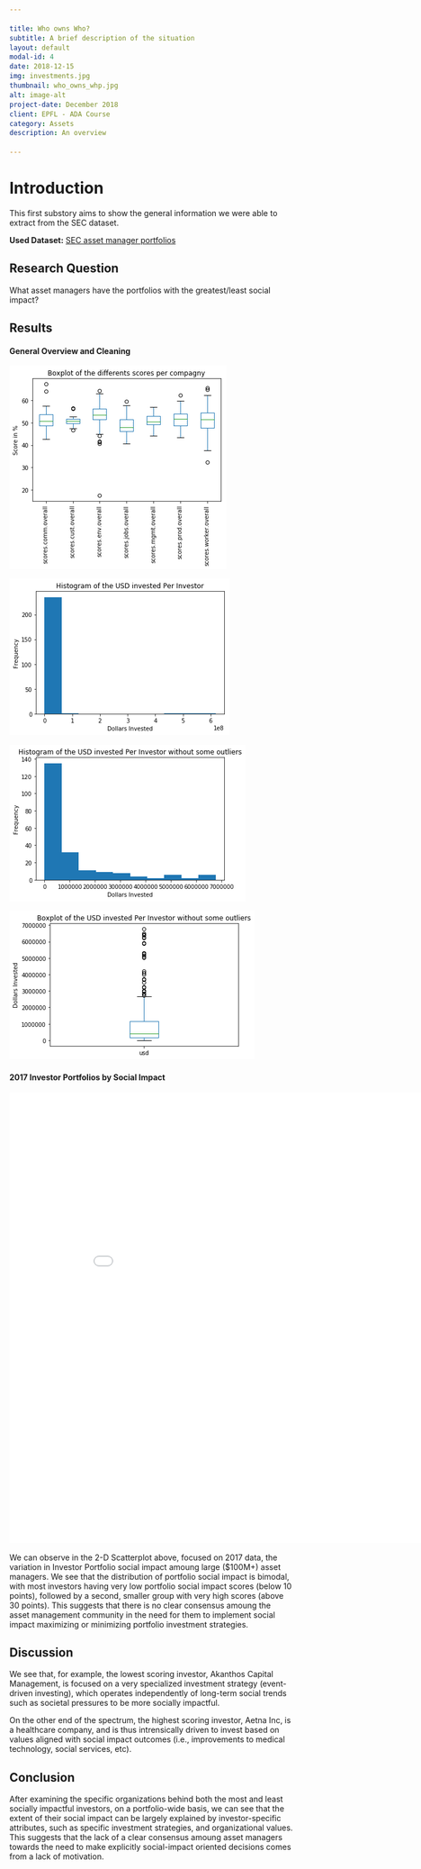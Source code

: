 ```yaml
---

title: Who owns Who? 
subtitle: A brief description of the situation
layout: default
modal-id: 4
date: 2018-12-15
img: investments.jpg
thumbnail: who_owns_whp.jpg
alt: image-alt
project-date: December 2018
client: EPFL - ADA Course
category: Assets
description: An overview 

---
```


# Introduction
This first substory aims to show the general information we were able to extract from the SEC dataset.

**Used Dataset:** [SEC asset manager portfolios](https://www.sec.gov/cgi-bin/browse-edgar?company=&CIK=&type=13F&owner=include&count=40&action=getcurrent)


## Research Question
What asset managers have the portfolios with the greatest/least social impact?

## Results 

#### General Overview and Cleaning

![download-1](../img/results_plots/download-1.png)

![download-2](../img/results_plots/download-5.png)

![download-3](../img/results_plots/download-3.png)

![download-4](../img/results_plots/download-4.png)



#### 2017 Investor Portfolios by Social Impact

<iframe width="900" height="800" frameborder="0" scrolling="no" src="//plot.ly/~mike.jiao/10.embed"></iframe>

We can observe in the 2-D Scatterplot above, focused on 2017 data, the variation in Investor Portfolio social impact amoung large ($100M+) asset managers. We see that the distribution of portfolio social impact is bimodal, with most investors having very low portfolio social impact scores (below 10 points), followed by a second, smaller group with very high scores (above 30 points). This suggests that there is no clear consensus amoung the asset management community in the need for them to implement social impact maximizing or minimizing portfolio investment strategies. 

## Discussion 
We see that, for example, the lowest scoring investor, Akanthos Capital Management, is focused on a very specialized investment strategy (event-driven investing), which operates independently of long-term social trends such as societal pressures to be more socially impactful. 

On the other end of the spectrum, the highest scoring investor, Aetna Inc, is a healthcare company, and is thus intrensically driven to invest based on values aligned with social impact outcomes (i.e., improvements to medical technology, social services, etc).

## Conclusion

After examining the specific organizations behind both the most and least socially impactful investors, on a portfolio-wide basis, we can see that the extent of their social impact can be largely explained by investor-specific attributes, such as specific investment strategies, and organizational values. This suggests that the lack of a clear consensus amoung asset managers towards the need to make explicitly social-impact oriented decisions comes from a lack of motivation.
